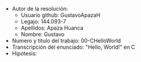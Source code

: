 - Autor de la resolución:
  - Usuario github: GustavoApazaH
  - Legajo: 144.093-7
  - Apellidos: Apaza Huanca
  - Nombre: Gustavo
- Numero y titulo del trabajo: 00-CHelloWorld
- Transcripción del enunciado: "Hello, World!” en C
- Hipótesis:
